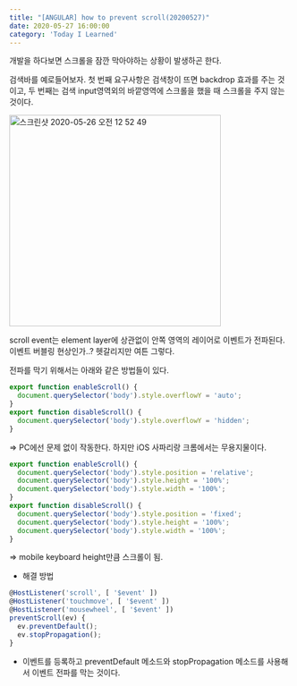 ```yaml
---
title: "[ANGULAR] how to prevent scroll(20200527)"
date: 2020-05-27 16:00:00
category: 'Today I Learned'
---
```




개발을 하다보면 스크롤을 잠깐 막아야하는 상황이 발생하곤 한다.

검색바를 예로들어보자. 첫 번째 요구사항은 검색창이 뜨면 backdrop 효과를 주는 것이고, 두 번째는 검색 input영역외의 바깥영역에 스크롤을 했을 때 스크롤을 주지 않는 것이다.

<img width="378" alt="스크린샷 2020-05-26 오전 12 52 49" src="https://user-images.githubusercontent.com/36187948/82828292-ad498080-9eeb-11ea-8cb4-745f09404bdc.png">

scroll event는 element layer에 상관없이 안쪽 영역의 레이어로 이벤트가 전파된다. 이벤트 버블링 현상인가..? 헷갈리지만 여튼 그렇다.

전파를 막기 위해서는 아래와 같은 방법들이 있다.

```ts
export function enableScroll() {
  document.querySelector('body').style.overflowY = 'auto';
}
export function disableScroll() {
  document.querySelector('body').style.overflowY = 'hidden';
}
```

⇒ PC에선 문제 없이 작동한다. 하지만 iOS 사파리랑 크롬에서는 무용지물이다.

```ts
export function enableScroll() {
  document.querySelector('body').style.position = 'relative';
  document.querySelector('body').style.height = '100%';
  document.querySelector('body').style.width = '100%';
}
export function disableScroll() {
  document.querySelector('body').style.position = 'fixed';
  document.querySelector('body').style.height = '100%';
  document.querySelector('body').style.width = '100%';
}
```

⇒ mobile keyboard height만큼 스크롤이 됨.

- 해결 방법

```ts
@HostListener('scroll', [ '$event' ])
@HostListener('touchmove', [ '$event' ])
@HostListener('mousewheel', [ '$event' ])
preventScroll(ev) {
  ev.preventDefault();
  ev.stopPropagation();
}
```

- 이벤트를 등록하고 preventDefault 메소드와 stopPropagation 메소드를 사용해서 이벤트 전파를 막는 것이다.